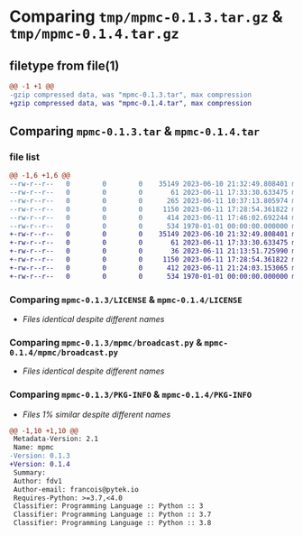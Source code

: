 # Comparing `tmp/mpmc-0.1.3.tar.gz` & `tmp/mpmc-0.1.4.tar.gz`

## filetype from file(1)

```diff
@@ -1 +1 @@
-gzip compressed data, was "mpmc-0.1.3.tar", max compression
+gzip compressed data, was "mpmc-0.1.4.tar", max compression
```

## Comparing `mpmc-0.1.3.tar` & `mpmc-0.1.4.tar`

### file list

```diff
@@ -1,6 +1,6 @@
--rw-r--r--   0        0        0    35149 2023-06-10 21:32:49.808401 mpmc-0.1.3/LICENSE
--rw-r--r--   0        0        0       61 2023-06-11 17:33:30.633475 mpmc-0.1.3/README.md
--rw-r--r--   0        0        0      265 2023-06-11 10:37:13.805974 mpmc-0.1.3/mpmc/__init__.py
--rw-r--r--   0        0        0     1150 2023-06-11 17:28:54.361822 mpmc-0.1.3/mpmc/broadcast.py
--rw-r--r--   0        0        0      414 2023-06-11 17:46:02.692244 mpmc-0.1.3/pyproject.toml
--rw-r--r--   0        0        0      534 1970-01-01 00:00:00.000000 mpmc-0.1.3/PKG-INFO
+-rw-r--r--   0        0        0    35149 2023-06-10 21:32:49.808401 mpmc-0.1.4/LICENSE
+-rw-r--r--   0        0        0       61 2023-06-11 17:33:30.633475 mpmc-0.1.4/README.md
+-rw-r--r--   0        0        0       36 2023-06-11 21:13:51.725990 mpmc-0.1.4/mpmc/__init__.py
+-rw-r--r--   0        0        0     1150 2023-06-11 17:28:54.361822 mpmc-0.1.4/mpmc/broadcast.py
+-rw-r--r--   0        0        0      412 2023-06-11 21:24:03.153065 mpmc-0.1.4/pyproject.toml
+-rw-r--r--   0        0        0      534 1970-01-01 00:00:00.000000 mpmc-0.1.4/PKG-INFO
```

### Comparing `mpmc-0.1.3/LICENSE` & `mpmc-0.1.4/LICENSE`

 * *Files identical despite different names*

### Comparing `mpmc-0.1.3/mpmc/broadcast.py` & `mpmc-0.1.4/mpmc/broadcast.py`

 * *Files identical despite different names*

### Comparing `mpmc-0.1.3/PKG-INFO` & `mpmc-0.1.4/PKG-INFO`

 * *Files 1% similar despite different names*

```diff
@@ -1,10 +1,10 @@
 Metadata-Version: 2.1
 Name: mpmc
-Version: 0.1.3
+Version: 0.1.4
 Summary: 
 Author: fdv1
 Author-email: francois@pytek.io
 Requires-Python: >=3.7,<4.0
 Classifier: Programming Language :: Python :: 3
 Classifier: Programming Language :: Python :: 3.7
 Classifier: Programming Language :: Python :: 3.8
```

